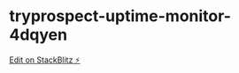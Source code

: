 # tryprospect-uptime-monitor-4dqyen

[Edit on StackBlitz ⚡️](https://stackblitz.com/edit/tryprospect-uptime-monitor-4dqyen)
